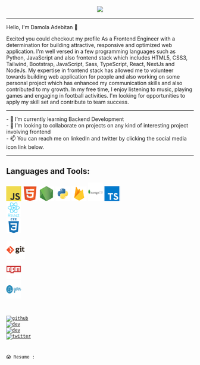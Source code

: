 <div id="header" align="center">
  <img src="https://media.giphy.com/media/M9gbBd9nbDrOTu1Mqx/giphy.gif" width="100"/>
</div>

---------------------

Hello, I'm Damola Adebitan 🤗

Excited you could checkout my profile
As a Frontend Engineer with a determination for building attractive, responsive and optimized web application. I'm well versed in a few programming languages such as Python, JavaScript and also frontend stack which includes HTML5, CSS3, Tailwind, Bootstrap, JavaScript, Sass, TypeScript, React, NextJs and NodeJs. My expertise in frontend stack has allowed me to volunteer towards building web application for people and also working on some personal project which has enhanced my communication skills and also contributed to my growth. In my free time, I enjoy listening to music, playing games and engaging in football activities. I'm looking for opportunities to apply my skill set and contribute to team success.
<br/>

<hr/>
- 🌱 I’m currently learning Backend Development <br />
- 💞️ I’m looking to collaborate on projects on any kind of interesting project involving frontend
<br />
- 📫 You can reach me on linkedIn and twitter by clicking the social media icon link below.
<hr/>

**Languages and Tools:**  
---
<code><img height="40" src="https://raw.githubusercontent.com/github/explore/80688e429a7d4ef2fca1e82350fe8e3517d3494d/topics/javascript/javascript.png"></code>
<code><img height="40" src="https://github.com/devicons/devicon/blob/master/icons/html5/html5-original.svg"></code>
<code><img height="40" src="https://raw.githubusercontent.com/github/explore/80688e429a7d4ef2fca1e82350fe8e3517d3494d/topics/nodejs/nodejs.png"></code>
<code><img height="40" src="https://raw.githubusercontent.com/github/explore/80688e429a7d4ef2fca1e82350fe8e3517d3494d/topics/python/python.png"></code>
<code><img height="40" src="https://raw.githubusercontent.com/github/explore/80688e429a7d4ef2fca1e82350fe8e3517d3494d/topics/firebase/firebase.png"></code>
<code><img src="https://raw.githubusercontent.com/github/explore/80688e429a7d4ef2fca1e82350fe8e3517d3494d/topics/mongodb/mongodb.png" width="40" height="50"></code>
<code><img height="40" src="https://raw.githubusercontent.com/github/explore/80688e429a7d4ef2fca1e82350fe8e3517d3494d/topics/typescript/typescript.png"></code>
<code>
<code><img height="40" src="https://github.com/devicons/devicon/blob/master/icons/react/react-original-wordmark.svg"></code>
<code><img height="40" src="https://github.com/devicons/devicon/blob/master/icons/css3/css3-plain-wordmark.svg"></code>
<code>
<img src="https://github.com/devicons/devicon/blob/master/icons/git/git-original-wordmark.svg" alt="Git" width="50" height="50"/></code>
<code><img src="https://github.com/devicons/devicon/blob/master/icons/npm/npm-original-wordmark.svg" alt="npm" width="40" height="50"/></code>
<code><img src="https://github.com/devicons/devicon/blob/master/icons/yarn/yarn-original-wordmark.svg" alt="yarn" width="40" height="50"/></code>

[<img src='https://cdn.jsdelivr.net/npm/simple-icons@3.0.1/icons/github.svg' alt='github' height='40'>](https://github.com/adedamola99)
[<img src='https://cdn.jsdelivr.net/npm/simple-icons@3.0.1/icons/hashnode.svg' alt='dev' height='40'>](https://hashnode.com/@Damia) 
[<img src='https://cdn.jsdelivr.net/npm/simple-icons@3.0.1/icons/linkedin.svg' alt='dev' height='40'>](https://www.linkedin.com/in/adebitan-damola-0703a718b)
[<img src='https://cdn.jsdelivr.net/npm/simple-icons@3.0.1/icons/twitter.svg' alt='twitter' height='40'>](https://twitter.com/itz_damia?t=LdsVqEdwc327kAmcI9-88Q&s=08)

😱 Resume : 

<!---
This is a ✨ special ✨ repository because its `README.md` (this file) appears on your GitHub profile.
--->
